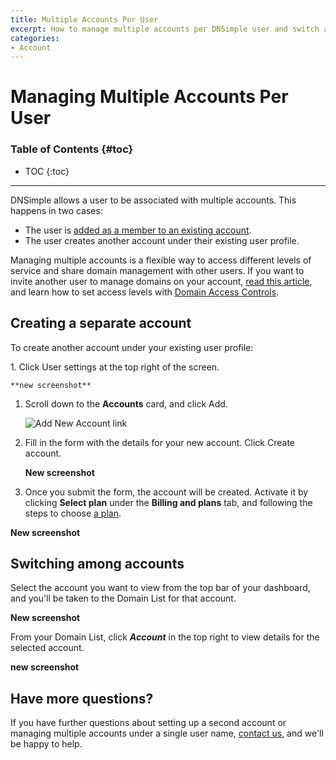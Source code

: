```yaml
---
title: Multiple Accounts Per User
excerpt: How to manage multiple accounts per DNSimple user and switch active accounts. 
categories:
- Account
---
```


# Managing Multiple Accounts Per User

### Table of Contents {#toc}

* TOC
{:toc}

---

DNSimple allows a user to be associated with multiple accounts. This happens in two cases:

- The user is [added as a member to an existing account](/articles/account-users).
- The user creates another account under their existing user profile. 

Managing multiple accounts is a flexible way to access different levels of service and share domain management with other users. If you want to invite another user to manage domains on your account, [read this article](/articles/account-users/#adding-members-to-an-account), and learn how to set access levels with [Domain Access Controls](/articles/domain-access-control/).

## Creating a separate account

To create another account under your existing user profile:

<div class="section-steps" markdown="1">
1. Click <label>User settings</label> at the top right of the screen.

    **new screenshot** 

1. Scroll down to the **Accounts** card, and click <label>Add</label>.

    ![Add New Account link](/files/add-new-account-link.png)

1. Fill in the form with the details for your new account. Click <label>Create account</label>.

    **New screenshot** 

1. Once you submit the form, the account will be created. Activate it by clicking **Select plan** under the **Billing and plans** tab, and following the steps to choose [a plan](/articles/dnsimple-plans/).

  **New screenshot** 

</div>

## Switching among accounts

Select the account you want to view from the top bar of your dashboard, and you'll be taken to the Domain List for that account. 

**New screenshot** 

From your Domain List, click **_Account_** in the top right to view details for the selected account.

**new screenshot**

## Have more questions? 

If you have further questions about setting up a second account or managing multiple accounts under a single user name, [contact us](https://dnsimple.com/feedback), and we'll be happy to help. 
